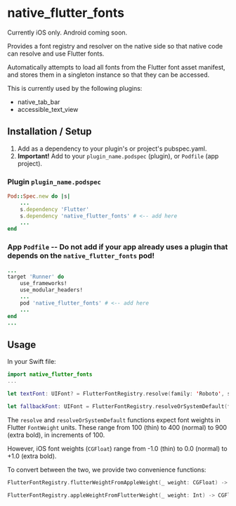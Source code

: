 # native_flutter_fonts

Currently iOS only. Android coming soon.

Provides a font registry and resolver on the native side so that native code can resolve and use Flutter fonts.

Automatically attempts to load all fonts from the Flutter font asset manifest, and stores them in a singleton instance so that they can be accessed.

This is currently used by the following plugins:
  * native_tab_bar
  * accessible_text_view

## Installation / Setup

  1. Add as a dependency to your plugin's or project's pubspec.yaml.
  2. __Important!__ Add to your `plugin_name.podspec` (plugin), or `Podfile` (app project).

  ### Plugin `plugin_name.podspec`

```rb
Pod::Spec.new do |s|
    ...
    s.dependency 'Flutter'
    s.dependency 'native_flutter_fonts' # <-- add here
    ...
end
```

  ### App `Podfile` -- Do not add if your app already uses a plugin that depends on the `native_flutter_fonts` pod!

```rb
...
target 'Runner' do
    use_frameworks!
    use_modular_headers!
    ...
    pod 'native_flutter_fonts' # <-- add here
    ...
end
...
```

## Usage

In your Swift file:
```swift
import native_flutter_fonts
...

let textFont: UIFont? = FlutterFontRegistry.resolve(family: 'Roboto', size: 14, weight: 400)

let fallbackFont: UIFont = FlutterFontRegistry.resolveOrSystemDefault(family: 'My Font', size: 14, weight: 400)
```

The `resolve` and `resolveOrSystemDefault` functions expect font weights in Flutter `FontWeight` units. These range from 100 (thin) to 400 (normal) to 900 (extra bold), in increments of 100.

However, iOS font weights (`CGFloat`) range from -1.0 (thin) to 0.0 (normal) to +1.0 (extra bold).

To convert between the two, we provide two convenience functions:

```swift
FlutterFontRegistry.flutterWeightFromAppleWeight(_ weight: CGFloat) -> Int

FlutterFontRegistry.appleWeightFromFlutterWeight(_ weight: Int) -> CGFloat
```
